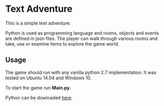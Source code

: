 # Text Adventure

This is a simple text adventure.

Python is used as programming language and rooms, objects and events are defined in json files.
The player can walk through various rooms and take, use or examine items to explore the game world.

## Usage

The game should run with any vanilla python 2.7 implementation. It was tested on Ubuntu 14.04 and Windows 10.

To start the game run **Main.py**.

Python can be dowloaded [here](https://www.python.org/downloads/).

